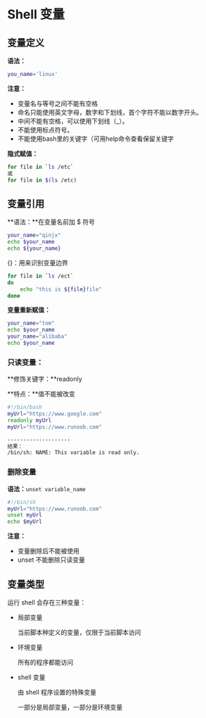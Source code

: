# Shell 变量

## 变量定义

**语法：**

```bash
you_name='linux'
```

**注意：**

+ 变量名与等号之间不能有空格
+ 命名只能使用英文字母，数字和下划线，首个字符不能以数字开头。
+ 中间不能有空格，可以使用下划线（_）。
+ 不能使用标点符号。
+ 不能使用bash里的关键字（可用help命令查看保留关键字

**隐式赋值：**

```bash
for file in `ls /etc`
或
for file in $(ls /etc)
```

## 变量引用

**语法：**在变量名前加 $ 符号

```bash
your_name="qinjx"
echo $your_name
echo ${your_name}
```

{}：用来识别变量边界

```bash
for file in `ls /ect` 
do
    echo "this is ${file}file"
done
```

**变量重新赋值：**

```bash
your_name="tom"
echo $your_name
your_name="alibaba"
echo $your_name
```

### 只读变量：

**修饰关键字：**readonly

**特点：**值不能被改变

```bash
#!/bin/bash
myUrl="https://www.google.com"
readonly myUrl
myUrl="https://www.runoob.com"

--------------------
结果：
/bin/sh: NAME: This variable is read only.
```

### 删除变量

**语法：**`unset variable_name`

```bash
#!/bin/sh
myUrl="https://www.runoob.com"
unset myUrl
echo $myUrl
```

**注意：**

+ 变量删除后不能被使用
+ unset 不能删除只读变量

## 变量类型

运行 shell 会存在三种变量：

+ 局部变量

  当前脚本种定义的变量，仅限于当前脚本访问

+ 环境变量

  所有的程序都能访问

+ shell 变量

  由 shell 程序设置的特殊变量

  一部分是局部变量，一部分是环境变量

